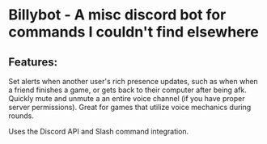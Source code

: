 # Billybot - A misc discord bot for commands I couldn't find elsewhere

## Features:
Set alerts when another user's rich presence updates, such as when when a friend finishes a game, or gets back to their computer after being afk.
Quickly mute and unmute a an entire voice channel (if you have proper server permissions). Great for games that utilize voice mechanics during rounds.

Uses the Discord API and Slash command integration.
